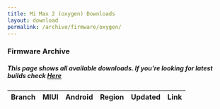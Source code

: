```yaml
---
title: Mi Max 2 (oxygen) Downloads
layout: download
permalink: /archive/firmware/oxygen/
---
```


### Firmware Archive
##### This page shows all available downloads. If you're looking for latest builds check [Here](/firmware/oxygen/)


<div class="table-responsive-md" style="margin-top: 25px;">
<table id="firmware" class="compact table table-striped table-hover table-sm">
    <thead class="thead-dark">
        <tr>
            <th>Branch</th>
            <th>MIUI</th>
            <th>Android</th>
            <th>Region</th>
            <th>Updated</th>
            <th>Link</th>
        </tr>
    </thead>
    <script>loadFirmwareDownloads('oxygen', 'full')</script>
</table>
</div>
